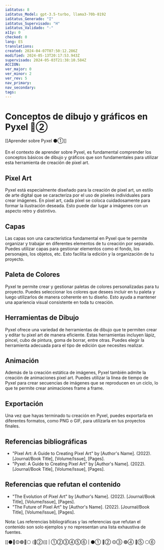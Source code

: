 ```yaml
---
iaStatus: 8
iaStatus_Model: gpt-3.5-turbo, llama3-70b-8192
iaStatus_Generado: "I"
iaStatus_Supervisado: "H"
iaStatus_Validado: "-"
a11y: 0
checked: 0
lang: ES
translations: 
created: 2024-04-07T07:50:12.286Z
modified: 2024-05-13T20:17:53.943Z
supervisado: 2024-05-03T21:38:10.584Z
ACCION: 
ver_major: 0
ver_minor: 2
ver_rev: 5
nav_primary: 
nav_secondary: 
tags:
---
```

# Conceptos de dibujo y gráficos en Pyxel 🔴②

[[Aprender sobre Pyxel  ⚫①]]

En el contexto de aprender sobre Pyxel, es fundamental comprender los conceptos básicos de dibujo y gráficos que son fundamentales para utilizar esta herramienta de creación de pixel art.

## Pixel Art

Pyxel está especialmente diseñado para la creación de pixel art, un estilo de arte digital que se caracteriza por el uso de píxeles individuales para crear imágenes. En pixel art, cada píxel se coloca cuidadosamente para formar la ilustración deseada. Esto puede dar lugar a imágenes con un aspecto retro y distintivo.

## Capas

Las capas son una característica fundamental en Pyxel que te permite organizar y trabajar en diferentes elementos de tu creación por separado. Puedes utilizar capas para gestionar elementos como el fondo, los personajes, los objetos, etc. Esto facilita la edición y la organización de tu proyecto.

## Paleta de Colores

Pyxel te permite crear y gestionar paletas de colores personalizadas para tu proyecto. Puedes seleccionar los colores que desees incluir en tu paleta y luego utilizarlos de manera coherente en tu diseño. Esto ayuda a mantener una apariencia visual consistente en toda tu creación.

## Herramientas de Dibujo

Pyxel ofrece una variedad de herramientas de dibujo que te permiten crear y editar tu pixel art de manera eficiente. Estas herramientas incluyen lápiz, pincel, cubo de pintura, goma de borrar, entre otras. Puedes elegir la herramienta adecuada para el tipo de edición que necesites realizar.

## Animación

Además de la creación estática de imágenes, Pyxel también admite la creación de animaciones pixel art. Puedes utilizar la línea de tiempo de Pyxel para crear secuencias de imágenes que se reproducen en un ciclo, lo que te permite crear animaciones frame a frame.

## Exportación

Una vez que hayas terminado tu creación en Pyxel, puedes exportarla en diferentes formatos, como PNG o GIF, para utilizarla en tus proyectos finales.

## Referencias bibliográficas

* "Pixel Art: A Guide to Creating Pixel Art" by [Author's Name]. (2022). [Journal/Book Title], [Volume/Issue], [Pages].
* "Pyxel: A Guide to Creating Pixel Art" by [Author's Name]. (2022). [Journal/Book Title], [Volume/Issue], [Pages].

## Referencias que refutan el contenido

* "The Evolution of Pixel Art" by [Author's Name]. (2022). [Journal/Book Title], [Volume/Issue], [Pages].
* "The Future of Pixel Art" by [Author's Name]. (2022). [Journal/Book Title], [Volume/Issue], [Pages].

Nota: Las referencias bibliográficas y las referencias que refutan el contenido son solo ejemplos y no representan una lista exhaustiva de fuentes.

[[⚫🔴🟡🟢🔵⚪ (🔴②)]] | ①②③④⑤⑥ | ⚫① 🔴② 🟡③ 🟢④ 🔵⑤ ⚪⑥